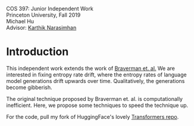 COS 397: Junior Independent Work  
Princeton University, Fall 2019  
Michael Hu  
Advisor: [Karthik Narasimhan](https://www.cs.princeton.edu/~karthikn/ "Karthik's Homepage")

# Introduction

This independent work extends the work of [Braverman et. al.](https://arxiv.org/abs/1906.05664)
We are interested in fixing entropy rate drift, where the entropy rates of language 
model generations drift upwards over time. Qualitatively, the generations become
gibberish.

The original technique proposed by Braverman et. al. is computationally 
inefficient. Here, we propose some techniques to speed the technique up.

For the code, pull my fork of HuggingFace's lovely [Transformers repo](https://github.com/mikkyhu/transformers).
